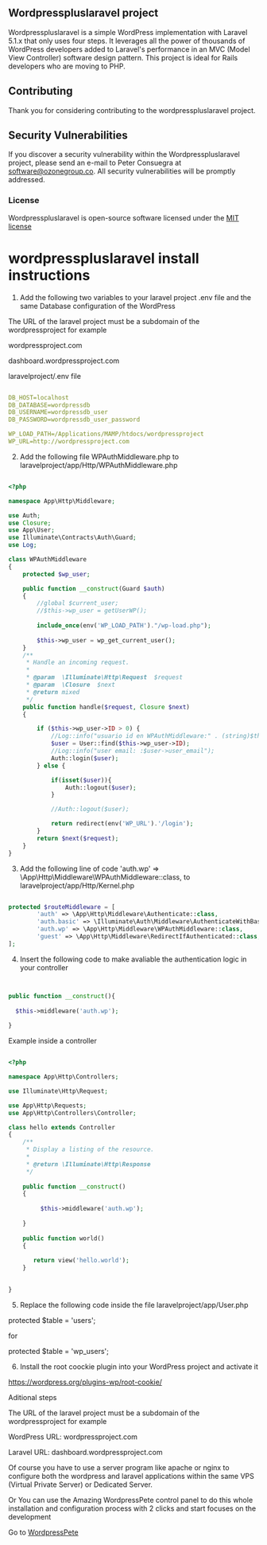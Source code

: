 ## Wordpresspluslaravel project

Wordpresspluslaravel is a simple WordPress implementation with Laravel 5.1.x that only uses four steps. It leverages all the power of thousands of WordPress developers added to Laravel's performance in an MVC (Model View Controller) software design pattern. This project is ideal for Rails developers who are moving to PHP. 

## Contributing

Thank you for considering contributing to the wordpresspluslaravel project.

## Security Vulnerabilities

If you discover a security vulnerability within the Wordpresspluslaravel project, please send an e-mail to Peter Consuegra at software@ozonegroup.co. All security vulnerabilities will be promptly addressed.

### License

Wordpresspluslaravel is open-source software licensed under the [MIT license](http://opensource.org/licenses/MIT)

# wordpresspluslaravel install instructions

1) Add the following two variables to your laravel project .env file and the same Database configuration of the WordPress

The URL of the laravel project must be a subdomain of the wordpressproject for example

wordpressproject.com

dashboard.wordpressproject.com

laravelproject/.env file

```yaml

DB_HOST=localhost
DB_DATABASE=wordpressdb
DB_USERNAME=wordpressdb_user
DB_PASSWORD=wordpressdb_user_password

WP_LOAD_PATH=/Applications/MAMP/htdocs/wordpressproject
WP_URL=http://wordpressproject.com

```

2) Add the following file WPAuthMiddleware.php
to laravelproject/app/Http/WPAuthMiddleware.php


```php

<?php

namespace App\Http\Middleware;

use Auth;
use Closure;
use App\User;
use Illuminate\Contracts\Auth\Guard;
use Log;

class WPAuthMiddleware
{
    protected $wp_user;

    public function __construct(Guard $auth)
    {
        //global $current_user;
        //$this->wp_user = getUserWP();
		
    	include_once(env('WP_LOAD_PATH')."/wp-load.php");  
	
        $this->wp_user = wp_get_current_user();
    }
    /**
     * Handle an incoming request.
     *
     * @param  \Illuminate\Http\Request  $request
     * @param  \Closure  $next
     * @return mixed
     */
    public function handle($request, Closure $next)
    {

        if ($this->wp_user->ID > 0) {
			//Log::info("usuario id en WPAuthMiddleware:" . (string)$this->wp_user->ID);
            $user = User::find($this->wp_user->ID);
			//Log::info("user email: :$user->user_email");
            Auth::login($user);
        } else {

			if(isset($user)){
				Auth::logout($user);
			}

            //Auth::logout($user);

            return redirect(env('WP_URL').'/login');
        }
        return $next($request);
    }
}

```

3) Add the following line of code 'auth.wp' => \App\Http\Middleware\WPAuthMiddleware::class,
to laravelproject/app/Http/Kernel.php

```php

protected $routeMiddleware = [
        'auth' => \App\Http\Middleware\Authenticate::class,
        'auth.basic' => \Illuminate\Auth\Middleware\AuthenticateWithBasicAuth::class,
		'auth.wp' => \App\Http\Middleware\WPAuthMiddleware::class,
        'guest' => \App\Http\Middleware\RedirectIfAuthenticated::class,
];

```

4) Insert the following code to make avaliable the authentication logic in your controller

```php


public function __construct(){
	      
  $this->middleware('auth.wp');
			
}

```

Example inside a controller

```php

<?php

namespace App\Http\Controllers;

use Illuminate\Http\Request;

use App\Http\Requests;
use App\Http\Controllers\Controller;

class hello extends Controller
{
    /**
     * Display a listing of the resource.
     *
     * @return \Illuminate\Http\Response
     */
	
	public function __construct()
	{
	      
	     $this->middleware('auth.wp');
			
	}
	
    public function world()
    {
       
	   return view('hello.world');
    }

   
}

```

5) Replace the following code inside the file laravelproject/app/User.php

protected $table = 'users';

for 

protected $table = 'wp_users';


6) Install the root coockie plugin into your WordPress project and activate it 

https://wordpress.org/plugins-wp/root-cookie/


Aditional steps

The URL of the laravel project must be a subdomain of the wordpressproject for example

WordPress URL: wordpressproject.com

Laravel URL: dashboard.wordpressproject.com

Of course you have to use a server program like apache or nginx to configure both the wordpress and laravel applications within the same VPS (Virtual Private Server) or Dedicated Server.

Or You can use the Amazing WordpressPete control panel to do this whole installation and configuration process with 2 clicks and start focuses on the development

Go to [WordpressPete](http://wordpresspete.com "WordPressPete Homepage")





